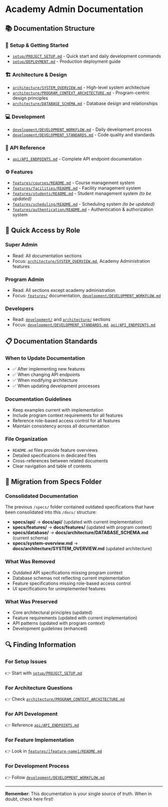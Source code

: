 # Academy Admin Documentation

## 📚 Documentation Structure

### 🚀 **Setup & Getting Started**
- [`setup/PROJECT_SETUP.md`](setup/PROJECT_SETUP.md) - Quick start and daily development commands
- [`setup/DEPLOYMENT.md`](setup/DEPLOYMENT.md) - Production deployment guide

### 🏗️ **Architecture & Design**
- [`architecture/SYSTEM_OVERVIEW.md`](architecture/SYSTEM_OVERVIEW.md) - High-level system architecture
- [`architecture/PROGRAM_CONTEXT_ARCHITECTURE.md`](architecture/PROGRAM_CONTEXT_ARCHITECTURE.md) - Program-centric design principles
- [`architecture/DATABASE_SCHEMA.md`](architecture/DATABASE_SCHEMA.md) - Database design and relationships

### 💻 **Development**
- [`development/DEVELOPMENT_WORKFLOW.md`](development/DEVELOPMENT_WORKFLOW.md) - Daily development process
- [`development/DEVELOPMENT_STANDARDS.md`](development/DEVELOPMENT_STANDARDS.md) - Code quality and standards

### 🔌 **API Reference**
- [`api/API_ENDPOINTS.md`](api/API_ENDPOINTS.md) - Complete API endpoint documentation

### ⚙️ **Features**
- [`features/courses/README.md`](features/courses/README.md) - Course management system
- [`features/facilities/README.md`](features/facilities/README.md) - Facility management system
- [`features/students/README.md`](features/students/README.md) - Student management system *(to be updated)*
- [`features/scheduling/README.md`](features/scheduling/README.md) - Scheduling system *(to be updated)*
- [`features/authentication/README.md`](features/authentication/README.md) - Authentication & authorization system

## 🎯 **Quick Access by Role**

### **Super Admin**
- Read: All documentation sections
- Focus: [`architecture/SYSTEM_OVERVIEW.md`](architecture/SYSTEM_OVERVIEW.md), Academy Administration features

### **Program Admin**
- Read: All sections except academy administration
- Focus: [`features/`](features/) documentation, [`development/DEVELOPMENT_WORKFLOW.md`](development/DEVELOPMENT_WORKFLOW.md)

### **Developers**
- Read: [`development/`](development/) and [`architecture/`](architecture/) sections
- Focus: [`development/DEVELOPMENT_STANDARDS.md`](development/DEVELOPMENT_STANDARDS.md), [`api/API_ENDPOINTS.md`](api/API_ENDPOINTS.md)

## 📋 **Documentation Standards**

### **When to Update Documentation**
- ✅ After implementing new features
- ✅ When changing API endpoints
- ✅ When modifying architecture
- ✅ When updating development processes

### **Documentation Guidelines**
- Keep examples current with implementation
- Include program context requirements for all features
- Reference role-based access control for all features
- Maintain consistency across all documentation

### **File Organization**
- `README.md` files provide feature overviews
- Detailed specifications in dedicated files
- Cross-references between related documents
- Clear navigation and table of contents

## 🔄 **Migration from Specs Folder**

### **Consolidated Documentation**
The previous `/specs/` folder contained outdated specifications that have been consolidated into this `/docs/` structure:

- **specs/api/** → **docs/api/** (updated with current implementation)
- **specs/features/** → **docs/features/** (updated with program context)
- **specs/database/** → **docs/architecture/DATABASE_SCHEMA.md** (current schema)
- **specs/system-overview.md** → **docs/architecture/SYSTEM_OVERVIEW.md** (updated architecture)

### **What Was Removed**
- Outdated API specifications missing program context
- Database schemas not reflecting current implementation
- Feature specifications missing role-based access control
- UI specifications for unimplemented features

### **What Was Preserved**
- Core architectural principles (updated)
- Feature requirements (updated with current implementation)
- API patterns (updated with program context)
- Development guidelines (enhanced)

## 🔍 **Finding Information**

### **For Setup Issues**
👉 Start with [`setup/PROJECT_SETUP.md`](setup/PROJECT_SETUP.md)

### **For Architecture Questions**
👉 Check [`architecture/PROGRAM_CONTEXT_ARCHITECTURE.md`](architecture/PROGRAM_CONTEXT_ARCHITECTURE.md)

### **For API Development**
👉 Reference [`api/API_ENDPOINTS.md`](api/API_ENDPOINTS.md)

### **For Feature Implementation**
👉 Look in [`features/[feature-name]/README.md`](features/)

### **For Development Process**
👉 Follow [`development/DEVELOPMENT_WORKFLOW.md`](development/DEVELOPMENT_WORKFLOW.md)

---

**Remember**: This documentation is your single source of truth. When in doubt, check here first!